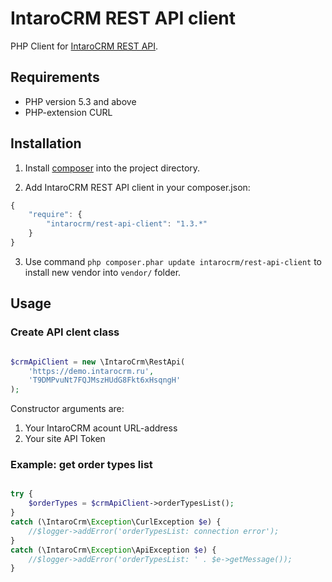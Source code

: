 IntaroCRM REST API client
=================

PHP Client for [IntaroCRM REST API](http://docs.intarocrm.ru/rest-api/).

Requirements
------------

* PHP version 5.3 and above
* PHP-extension CURL

Installation
------------

1) Install [composer](https://getcomposer.org/download/) into the project directory.

2) Add IntaroCRM REST API client in your composer.json:
```js
{
    "require": {
        "intarocrm/rest-api-client": "1.3.*"
    }
}
```
3) Use command `php composer.phar update intarocrm/rest-api-client` to install new vendor into `vendor/` folder.



Usage
------------

### Create API clent class

``` php

$crmApiClient = new \IntaroCrm\RestApi(
    'https://demo.intarocrm.ru',
    'T9DMPvuNt7FQJMszHUdG8Fkt6xHsqngH'
);
```
Constructor arguments are:

1. Your IntaroCRM acount URL-address
2. Your site API Token

### Example: get order types list

``` php

try {
    $orderTypes = $crmApiClient->orderTypesList();
}
catch (\IntaroCrm\Exception\CurlException $e) {
    //$logger->addError('orderTypesList: connection error');
}
catch (\IntaroCrm\Exception\ApiException $e) {
    //$logger->addError('orderTypesList: ' . $e->getMessage());
}

```
